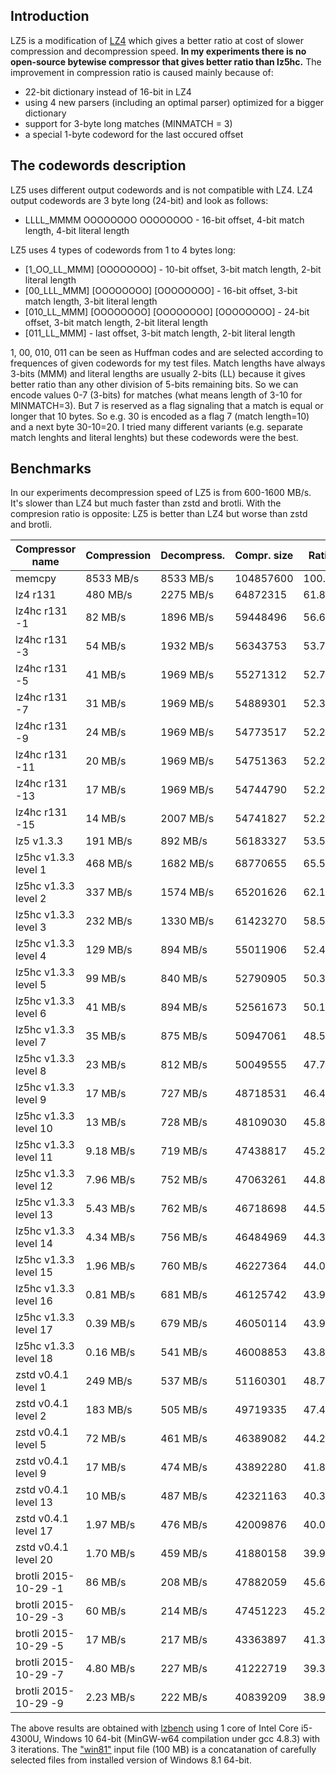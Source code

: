 Introduction
-------------------------

LZ5 is a modification of [LZ4] which gives a better ratio at cost of slower compression and decompression speed. 
**In my experiments there is no open-source bytewise compressor that gives better ratio than lz5hc.**
The improvement in compression ratio is caused mainly because of:
- 22-bit dictionary instead of 16-bit in LZ4
- using 4 new parsers (including an optimal parser) optimized for a bigger dictionary
- support for 3-byte long matches (MINMATCH = 3)
- a special 1-byte codeword for the last occured offset

[LZ4]: https://github.com/Cyan4973/lz4


The codewords description
-------------------------

LZ5 uses different output codewords and is not compatible with LZ4. LZ4 output codewords are 3 byte long (24-bit) and look as follows:
- LLLL_MMMM OOOOOOOO OOOOOOOO - 16-bit offset, 4-bit match length, 4-bit literal length 

LZ5 uses 4 types of codewords from 1 to 4 bytes long:
- [1_OO_LL_MMM] [OOOOOOOO] - 10-bit offset, 3-bit match length, 2-bit literal length
- [00_LLL_MMM] [OOOOOOOO] [OOOOOOOO] - 16-bit offset, 3-bit match length, 3-bit literal length
- [010_LL_MMM] [OOOOOOOO] [OOOOOOOO] [OOOOOOOO] - 24-bit offset, 3-bit match length, 2-bit literal length
- [011_LL_MMM] - last offset, 3-bit match length, 2-bit literal length

1, 00, 010, 011 can be seen as Huffman codes and are selected according to frequences of given codewords for my test files. 
Match lengths have always 3-bits (MMM) and literal lengths are usually 2-bits (LL) because it gives better ratio than any other division of 5-bits remaining bits. 
So we can encode values 0-7 (3-bits) for matches (what means length of 3-10 for MINMATCH=3). But 7 is reserved as a flag signaling that a match is equal or longer
that 10 bytes. So e.g. 30 is encoded as a flag 7 (match length=10) and a next byte 30-10=20. I tried many different variants (e.g. separate match lenghts and literal lenghts)
but these codewords were the best. 


Benchmarks
-------------------------

In our experiments decompression speed of LZ5 is from 600-1600 MB/s. It's slower than LZ4 but much faster than zstd and brotli.
With the compresion ratio is opposite: LZ5 is better than LZ4 but worse than zstd and brotli.

| Compressor name             | Compression| Decompress.| Compr. size | Ratio |
| ---------------             | -----------| -----------| ----------- | ----- |
| memcpy                      |  8533 MB/s |  8533 MB/s |   104857600 |100.00 |
| lz4 r131                    |   480 MB/s |  2275 MB/s |    64872315 | 61.87 |
| lz4hc r131 -1               |    82 MB/s |  1896 MB/s |    59448496 | 56.69 |
| lz4hc r131 -3               |    54 MB/s |  1932 MB/s |    56343753 | 53.73 |
| lz4hc r131 -5               |    41 MB/s |  1969 MB/s |    55271312 | 52.71 |
| lz4hc r131 -7               |    31 MB/s |  1969 MB/s |    54889301 | 52.35 |
| lz4hc r131 -9               |    24 MB/s |  1969 MB/s |    54773517 | 52.24 |
| lz4hc r131 -11              |    20 MB/s |  1969 MB/s |    54751363 | 52.21 |
| lz4hc r131 -13              |    17 MB/s |  1969 MB/s |    54744790 | 52.21 |
| lz4hc r131 -15              |    14 MB/s |  2007 MB/s |    54741827 | 52.21 |
| lz5 v1.3.3                  |   191 MB/s |   892 MB/s |    56183327 | 53.58 |
| lz5hc v1.3.3 level 1        |   468 MB/s |  1682 MB/s |    68770655 | 65.58 |
| lz5hc v1.3.3 level 2        |   337 MB/s |  1574 MB/s |    65201626 | 62.18 |
| lz5hc v1.3.3 level 3        |   232 MB/s |  1330 MB/s |    61423270 | 58.58 |
| lz5hc v1.3.3 level 4        |   129 MB/s |   894 MB/s |    55011906 | 52.46 |
| lz5hc v1.3.3 level 5        |    99 MB/s |   840 MB/s |    52790905 | 50.35 |
| lz5hc v1.3.3 level 6        |    41 MB/s |   894 MB/s |    52561673 | 50.13 |
| lz5hc v1.3.3 level 7        |    35 MB/s |   875 MB/s |    50947061 | 48.59 |
| lz5hc v1.3.3 level 8        |    23 MB/s |   812 MB/s |    50049555 | 47.73 |
| lz5hc v1.3.3 level 9        |    17 MB/s |   727 MB/s |    48718531 | 46.46 |
| lz5hc v1.3.3 level 10       |    13 MB/s |   728 MB/s |    48109030 | 45.88 |
| lz5hc v1.3.3 level 11       |  9.18 MB/s |   719 MB/s |    47438817 | 45.24 |
| lz5hc v1.3.3 level 12       |  7.96 MB/s |   752 MB/s |    47063261 | 44.88 |
| lz5hc v1.3.3 level 13       |  5.43 MB/s |   762 MB/s |    46718698 | 44.55 |
| lz5hc v1.3.3 level 14       |  4.34 MB/s |   756 MB/s |    46484969 | 44.33 |
| lz5hc v1.3.3 level 15       |  1.96 MB/s |   760 MB/s |    46227364 | 44.09 |
| lz5hc v1.3.3 level 16       |  0.81 MB/s |   681 MB/s |    46125742 | 43.99 |
| lz5hc v1.3.3 level 17       |  0.39 MB/s |   679 MB/s |    46050114 | 43.92 |
| lz5hc v1.3.3 level 18       |  0.16 MB/s |   541 MB/s |    46008853 | 43.88 |
| zstd v0.4.1 level 1         |   249 MB/s |   537 MB/s |    51160301 | 48.79 |
| zstd v0.4.1 level 2         |   183 MB/s |   505 MB/s |    49719335 | 47.42 |
| zstd v0.4.1 level 5         |    72 MB/s |   461 MB/s |    46389082 | 44.24 |
| zstd v0.4.1 level 9         |    17 MB/s |   474 MB/s |    43892280 | 41.86 |
| zstd v0.4.1 level 13        |    10 MB/s |   487 MB/s |    42321163 | 40.36 |
| zstd v0.4.1 level 17        |  1.97 MB/s |   476 MB/s |    42009876 | 40.06 |
| zstd v0.4.1 level 20        |  1.70 MB/s |   459 MB/s |    41880158 | 39.94 |
| brotli 2015-10-29 -1        |    86 MB/s |   208 MB/s |    47882059 | 45.66 |
| brotli 2015-10-29 -3        |    60 MB/s |   214 MB/s |    47451223 | 45.25 |
| brotli 2015-10-29 -5        |    17 MB/s |   217 MB/s |    43363897 | 41.36 |
| brotli 2015-10-29 -7        |  4.80 MB/s |   227 MB/s |    41222719 | 39.31 |
| brotli 2015-10-29 -9        |  2.23 MB/s |   222 MB/s |    40839209 | 38.95 |

The above results are obtained with [lzbench] using 1 core of Intel Core i5-4300U, Windows 10 64-bit (MinGW-w64 compilation under gcc 4.8.3) with 3 iterations. 
The ["win81"] input file (100 MB) is a concatanation of carefully selected files from installed version of Windows 8.1 64-bit. 

[lzbench]: https://github.com/inikep/lzbench
["win81"]: https://docs.google.com/uc?id=0BwX7dtyRLxThRzBwT0xkUy1TMFE&export=download
